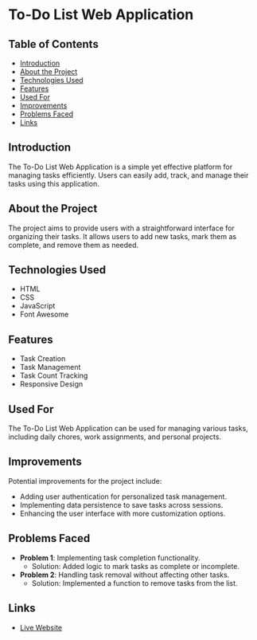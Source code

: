# To-Do List Web Application

## Table of Contents

- [Introduction](#introduction)
- [About the Project](#about-the-project)
- [Technologies Used](#technologies-used)
- [Features](#features)
- [Used For](#used-for)
- [Improvements](#improvements)
- [Problems Faced](#problems-faced)
- [Links](#links)

## Introduction

The To-Do List Web Application is a simple yet effective platform for managing tasks efficiently. Users can easily add, track, and manage their tasks using this application.

## About the Project

The project aims to provide users with a straightforward interface for organizing their tasks. It allows users to add new tasks, mark them as complete, and remove them as needed.

## Technologies Used

- HTML
- CSS
- JavaScript
- Font Awesome

## Features

- Task Creation
- Task Management
- Task Count Tracking
- Responsive Design

## Used For

The To-Do List Web Application can be used for managing various tasks, including daily chores, work assignments, and personal projects.

## Improvements

Potential improvements for the project include:
- Adding user authentication for personalized task management.
- Implementing data persistence to save tasks across sessions.
- Enhancing the user interface with more customization options.

## Problems Faced

- **Problem 1**: Implementing task completion functionality.
  - Solution: Added logic to mark tasks as complete or incomplete.
- **Problem 2**: Handling task removal without affecting other tasks.
  - Solution: Implemented a function to remove tasks from the list.

## Links

- [Live Website](https://todolist17ds.netlify.app/)
